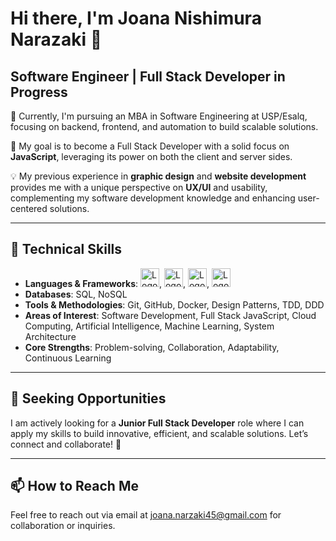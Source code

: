 
# Hi there, I'm Joana Nishimura Narazaki 👋

## Software Engineer | Full Stack Developer in Progress

🔭 Currently, I'm pursuing an MBA in Software Engineering at USP/Esalq, focusing on backend, frontend, and automation to build scalable solutions.

🌱 My goal is to become a Full Stack Developer with a solid focus on **JavaScript**, leveraging its power on both the client and server sides.

💡 My previous experience in **graphic design** and **website development** provides me with a unique perspective on **UX/UI** and usability, complementing my software development knowledge and enhancing user-centered solutions.

---

## 🚀 Technical Skills

- **Languages & Frameworks**: <img src="https://upload.wikimedia.org/wikipedia/commons/9/99/Unofficial_JavaScript_logo_2.svg" alt="Logo do projeto" width="30"/>, <img src="https://upload.wikimedia.org/wikipedia/commons/a/a7/React-icon.svg" alt="Logo do projeto" width="30"/>, <img src="https://upload.wikimedia.org/wikipedia/commons/d/d9/Node.js_logo.svg" alt="Logo do projeto" width="30"/>, <img src="https://en.wikipedia.org/wiki/Python_%28programming_language%29#/media/File:Python-logo-notext.svg" alt="Logo do projeto" width="30"/>
- **Databases**: SQL, NoSQL
- **Tools & Methodologies**: Git, GitHub, Docker, Design Patterns, TDD, DDD
- **Areas of Interest**: Software Development, Full Stack JavaScript, Cloud Computing, Artificial Intelligence, Machine Learning, System Architecture
- **Core Strengths**: Problem-solving, Collaboration, Adaptability, Continuous Learning


---

## 📢 Seeking Opportunities

I am actively looking for a **Junior Full Stack Developer** role where I can apply my skills to build innovative, efficient, and scalable solutions. Let’s connect and collaborate! 🚀

---

## 📫 How to Reach Me

Feel free to reach out via email at [joana.narzaki45@gmail.com](mailto:joana.narazaki45@gmail.com) for collaboration or inquiries.
```
